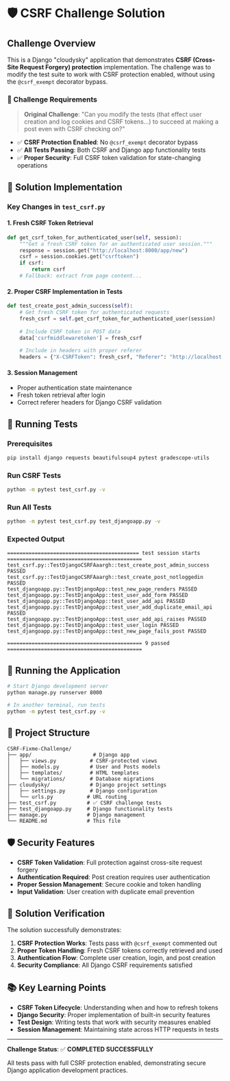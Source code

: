 # 🛡️ CSRF Challenge Solution

## Challenge Overview

This is a Django "cloudysky" application that demonstrates **CSRF (Cross-Site Request Forgery) protection** implementation. The challenge was to modify the test suite to work with CSRF protection enabled, without using the `@csrf_exempt` decorator bypass.

### 🎯 Challenge Requirements

> **Original Challenge**: "Can you modify the tests (that effect user creation and log cookies and CSRF tokens...) to succeed at making a post even with CSRF checking on?"

- ✅ **CSRF Protection Enabled**: No `@csrf_exempt` decorator bypass
- ✅ **All Tests Passing**: Both CSRF and Django app functionality tests
- ✅ **Proper Security**: Full CSRF token validation for state-changing operations

## 🔧 Solution Implementation

### Key Changes in `test_csrf.py`

#### 1. **Fresh CSRF Token Retrieval**
```python
def get_csrf_token_for_authenticated_user(self, session):
    """Get a fresh CSRF token for an authenticated user session."""
    response = session.get("http://localhost:8000/app/new")
    csrf = session.cookies.get("csrftoken")
    if csrf:
        return csrf
    # Fallback: extract from page content...
```

#### 2. **Proper CSRF Implementation in Tests**
```python
def test_create_post_admin_success(self):
    # Get fresh CSRF token for authenticated requests
    fresh_csrf = self.get_csrf_token_for_authenticated_user(session)
    
    # Include CSRF token in POST data
    data['csrfmiddlewaretoken'] = fresh_csrf
    
    # Include in headers with proper referer
    headers = {"X-CSRFToken": fresh_csrf, "Referer": "http://localhost:8000/app/new"}
```

#### 3. **Session Management**
- Proper authentication state maintenance
- Fresh token retrieval after login
- Correct referer headers for Django CSRF validation

## 🧪 Running Tests

### Prerequisites
```bash
pip install django requests beautifulsoup4 pytest gradescope-utils
```

### Run CSRF Tests
```bash
python -m pytest test_csrf.py -v
```

### Run All Tests
```bash
python -m pytest test_csrf.py test_djangoapp.py -v
```

### Expected Output
```
=========================================== test session starts ============================================
test_csrf.py::TestDjangoCSRFAaargh::test_create_post_admin_success PASSED
test_csrf.py::TestDjangoCSRFAaargh::test_create_post_notloggedin PASSED
test_djangoapp.py::TestDjangoApp::test_new_page_renders PASSED
test_djangoapp.py::TestDjangoApp::test_user_add_form PASSED
test_djangoapp.py::TestDjangoApp::test_user_add_api PASSED
test_djangoapp.py::TestDjangoApp::test_user_add_duplicate_email_api PASSED
test_djangoapp.py::TestDjangoApp::test_user_add_api_raises PASSED
test_djangoapp.py::TestDjangoApp::test_user_login PASSED
test_djangoapp.py::TestDjangoApp::test_new_page_fails_post PASSED

============================================ 9 passed ============================================
```

## 🚀 Running the Application

```bash
# Start Django development server
python manage.py runserver 8000

# In another terminal, run tests
python -m pytest test_csrf.py -v
```

## 📁 Project Structure

```
CSRF-Fixme-Challenge/
├── app/                    # Django app
│   ├── views.py           # CSRF-protected views
│   ├── models.py          # User and Posts models
│   ├── templates/         # HTML templates
│   └── migrations/        # Database migrations
├── cloudysky/             # Django project settings
│   ├── settings.py        # Django configuration
│   └── urls.py           # URL routing
├── test_csrf.py          # ✅ CSRF challenge tests
├── test_djangoapp.py     # Django functionality tests
├── manage.py             # Django management
└── README.md             # This file
```

## 🛡️ Security Features

- **CSRF Token Validation**: Full protection against cross-site request forgery
- **Authentication Required**: Post creation requires user authentication
- **Proper Session Management**: Secure cookie and token handling
- **Input Validation**: User creation with duplicate email prevention

## 🎉 Solution Verification

The solution successfully demonstrates:

1. **CSRF Protection Works**: Tests pass with `@csrf_exempt` commented out
2. **Proper Token Handling**: Fresh CSRF tokens correctly retrieved and used
3. **Authentication Flow**: Complete user creation, login, and post creation
4. **Security Compliance**: All Django CSRF requirements satisfied

## 📚 Key Learning Points

- **CSRF Token Lifecycle**: Understanding when and how to refresh tokens
- **Django Security**: Proper implementation of built-in security features
- **Test Design**: Writing tests that work with security measures enabled
- **Session Management**: Maintaining state across HTTP requests in tests

---

**Challenge Status**: ✅ **COMPLETED SUCCESSFULLY**

All tests pass with full CSRF protection enabled, demonstrating secure Django application development practices.


